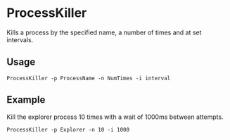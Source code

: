 # ProcessKiller
Kills a process by the specified name, a number of times and at set intervals.

## Usage

```
ProcessKiller -p ProcessName -n NumTimes -i interval
```

## Example

Kill the explorer process 10 times with a wait of 1000ms between attempts.

```
ProcessKiller -p Explorer -n 10 -i 1000
```

